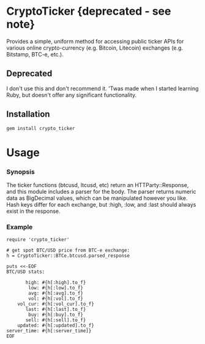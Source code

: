 # CryptoTicker {deprecated - see note}

Provides a simple, uniform method for accessing public ticker APIs for various
online crypto-currency (e.g. Bitcoin, Litecoin) exchanges (e.g. Bitstamp, BTC-e,
etc.).

## Deprecated

I don't use this and don't recommend it. 'Twas made when I started learning
Ruby, but doesn't offer any significant functionality.


## Installation

    gem install crypto_ticker

# Usage

### Synopsis

  The ticker functions (btcusd, ltcusd, etc) return an HTTParty::Response, and
  this module includes a parser for the body. The parser returns numeric data
  as BigDecimal values, which can be manipulated however you like. Hash keys
  differ for each exchange, but :high, :low, and :last should always exist in
  the response.

### Example

    require 'crypto_ticker'

    # get spot BTC/USD price from BTC-e exchange:
    h = CryptoTicker::BTCe.btcusd.parsed_response

    puts <<-EOF
    BTC/USD stats:

           high: #{h[:high].to_f}
            low: #{h[:low].to_f}
            avg: #{h[:avg].to_f}
            vol: #{h[:vol].to_f}
        vol_cur: #{h[:vol_cur].to_f}
           last: #{h[:last].to_f}
            buy: #{h[:buy].to_f}
           sell: #{h[:sell].to_f}
        updated: #{h[:updated].to_f}
    server_time: #{h[:server_time]}
    EOF
